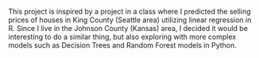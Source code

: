 This project is inspired by a project in a class where I predicted the selling prices of houses in King County (Seattle area) utilizing linear regression in R. Since I live in the Johnson County (Kansas) area, I decided it would be interesting to do a similar thing, but also exploring with more complex models such as Decision Trees and Random Forest models in Python.
